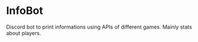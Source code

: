 # InfoBot

Discord bot to print informations using APIs of different games. 
Mainly stats about players. 
